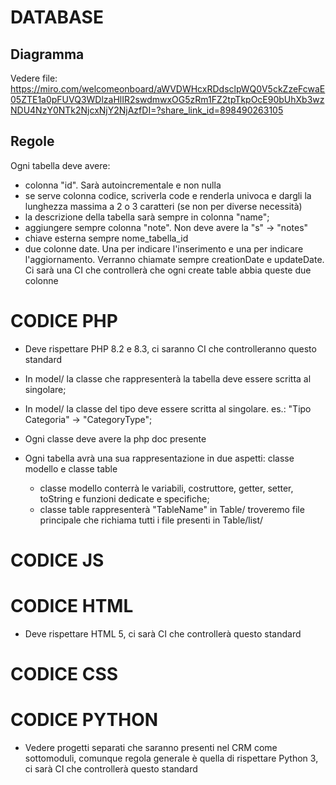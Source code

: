 # DATABASE

## Diagramma

Vedere file: https://miro.com/welcomeonboard/aWVDWHcxRDdsclpWQ0V5ckZzeFcwaE05ZTE1a0pFUVQ3WDlzaHlIR2swdmwxOG5zRm1FZ2tpTkpOcE90bUhXb3wzNDU4NzY0NTk2NjcxNjY2NjAzfDI=?share_link_id=898490263105

## Regole

Ogni tabella deve avere:
- colonna "id". Sarà autoincrementale e non nulla
- se serve colonna codice, scriverla code e renderla univoca e dargli la lunghezza massima a 2 o 3 caratteri (se non per diverse necessità)
- la descrizione della tabella sarà sempre in colonna "name";
- aggiungere sempre colonna "note". Non deve avere la "s" -> "notes"
- chiave esterna sempre nome_tabella_id
- due colonne date. Una per indicare l'inserimento e una per indicare l'aggiornamento.
Verranno chiamate sempre creationDate e updateDate. Ci sarà una CI che controllerà che ogni create table abbia queste due colonne


# CODICE PHP

- Deve rispettare PHP 8.2 e 8.3, ci saranno CI che controlleranno questo standard

- In model/ la classe che rappresenterà la tabella deve essere scritta al singolare;
- In model/ la classe del tipo deve essere scritta al singolare. es.: "Tipo Categoria" -> "CategoryType";
- Ogni classe deve avere la php doc presente
- Ogni tabella avrà una sua rappresentazione in due aspetti: classe modello e classe table
    - classe modello conterrà le variabili, costruttore, getter, setter, toString e funzioni dedicate e specifiche;
    - classe table rappresenterà "TableName" in Table/ troveremo file principale che richiama tutti i file presenti in Table/list/

# CODICE JS

# CODICE HTML

- Deve rispettare HTML 5, ci sarà CI che controllerà questo standard

# CODICE CSS

# CODICE PYTHON

- Vedere progetti separati che saranno presenti nel CRM come sottomoduli, comunque regola generale è quella di rispettare Python 3, ci sarà CI che controllerà questo standard
